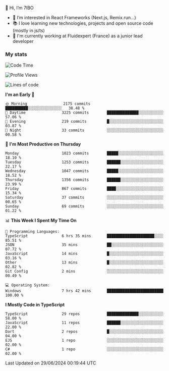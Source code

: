 👋 Hi, I’m 7IBO

- 👀 I’m interested in React Frameworks (Next.js, Remix.run...)
- 📚 I love learning new technologies, projects and open source code (mostly in js/ts)
- 💼 I'm currently working at Fluidexpert (France) as a junior lead developer

### My stats
<!--START_SECTION:waka-->
![Code Time](http://img.shields.io/badge/Code%20Time-671%20hrs%2044%20mins-blue)

![Profile Views](http://img.shields.io/badge/Profile%20Views-0-blue)

![Lines of code](https://img.shields.io/badge/From%20Hello%20World%20I%27ve%20Written-6.8%20million%20lines%20of%20code-blue)

**I'm an Early 🐤** 

```text
🌞 Morning                2175 commits        ██████████░░░░░░░░░░░░░░░   38.48 % 
🌆 Daytime                3225 commits        ██████████████░░░░░░░░░░░   57.06 % 
🌃 Evening                219 commits         █░░░░░░░░░░░░░░░░░░░░░░░░   03.87 % 
🌙 Night                  33 commits          ░░░░░░░░░░░░░░░░░░░░░░░░░   00.58 % 
```
📅 **I'm Most Productive on Thursday** 

```text
Monday                   1023 commits        █████░░░░░░░░░░░░░░░░░░░░   18.10 % 
Tuesday                  1253 commits        ██████░░░░░░░░░░░░░░░░░░░   22.17 % 
Wednesday                1047 commits        █████░░░░░░░░░░░░░░░░░░░░   18.52 % 
Thursday                 1356 commits        ██████░░░░░░░░░░░░░░░░░░░   23.99 % 
Friday                   867 commits         ████░░░░░░░░░░░░░░░░░░░░░   15.34 % 
Saturday                 37 commits          ░░░░░░░░░░░░░░░░░░░░░░░░░   00.65 % 
Sunday                   69 commits          ░░░░░░░░░░░░░░░░░░░░░░░░░   01.22 % 
```


📊 **This Week I Spent My Time On** 

```text
💬 Programming Languages: 
TypeScript               6 hrs 35 mins       █████████████████████░░░░   85.51 % 
JSON                     35 mins             ██░░░░░░░░░░░░░░░░░░░░░░░   07.72 % 
JavaScript               14 mins             █░░░░░░░░░░░░░░░░░░░░░░░░   03.16 % 
Other                    13 mins             █░░░░░░░░░░░░░░░░░░░░░░░░   02.82 % 
Git Config               2 mins              ░░░░░░░░░░░░░░░░░░░░░░░░░   00.49 % 

💻 Operating System: 
Windows                  7 hrs 42 mins       █████████████████████████   100.00 % 
```

**I Mostly Code in TypeScript** 

```text
TypeScript               29 repos            ██████████████░░░░░░░░░░░   58.00 % 
JavaScript               11 repos            ██████░░░░░░░░░░░░░░░░░░░   22.00 % 
Dart                     2 repos             █░░░░░░░░░░░░░░░░░░░░░░░░   04.00 % 
EJS                      1 repo              ░░░░░░░░░░░░░░░░░░░░░░░░░   02.00 % 
C#                       1 repo              ░░░░░░░░░░░░░░░░░░░░░░░░░   02.00 % 
```




 Last Updated on 29/06/2024 00:19:44 UTC
<!--END_SECTION:waka-->
